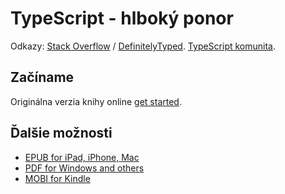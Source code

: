 TypeScript - hlboký ponor
=======

 Odkazy: [Stack Overflow](http://stackoverflow.com/tags/typescript/topusers) / [DefinitelyTyped](https://github.com/DefinitelyTyped/).
[TypeScript komunita](https://github.com/TypeStrong/).



## Začíname
Originálna verzia knihy online [get started](http://basarat.gitbooks.io/typescript/content/docs/getting-started.html).


## Ďalšie možnosti
* [EPUB for iPad, iPhone, Mac](https://www.gitbook.com/download/epub/book/basarat/typescript)
* [PDF for Windows and others](https://www.gitbook.com/download/pdf/book/basarat/typescript)
* [MOBI for Kindle](https://www.gitbook.com/download/mobi/book/basarat/typescript)


